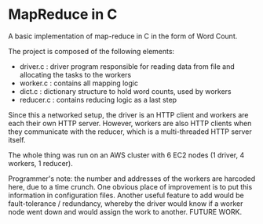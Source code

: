# MapReduce in C

A basic implementation of map-reduce in C in the form of Word Count.

The project is composed of the following elements:
- driver.c : driver program responsible for reading data from file and allocating the tasks to the workers
- worker.c : contains all mapping logic
- dict.c : dictionary structure to hold word counts, used by workers
- reducer.c : contains reducing logic as a last step

Since this a networked setup, the driver is an HTTP client and workers are each their own HTTP server. However, workers are also HTTP clients when they communicate with the reducer, which is a multi-threaded HTTP server itself.

The whole thing was run on an AWS cluster with 6 EC2 nodes (1 driver, 4 workers, 1 reducer).

Programmer's note: the number and addresses of the workers are harcoded here, due to a time crunch. One obvious place of improvement is to put this information in configuration files. Another useful feature to add would be fault-tolerance / redundancy, whereby the driver would know if a worker node went down and would assign the work to another. FUTURE WORK.